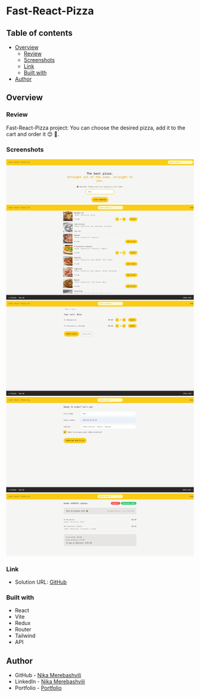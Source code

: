 # Fast-React-Pizza

## Table of contents

- [Overview](#overview)
  - [Review](#Review)
  - [Screenshots](#screenshots)
  - [Link](#link)
  - [Built with](#built-with)
- [Author](#author)


## Overview

### Review

Fast-React-Pizza project: You can choose the desired pizza, add it to the cart and order it 😊 🍕.

### Screenshots

![](./src/assets/screen/img-1.png)
![](./src/assets/screen/img-2.png)
![](./src/assets/screen/img-3.png)
![](./src/assets/screen/img-4.png)
![](./src/assets/screen/img-5.png)
### Link

- Solution URL: [GitHub](https://github.com/nikamerebashvili95/fast-react-pizza)


### Built with

- React
- Vite
- Redux
- Router
- Tailwind
- API

## Author

- GitHub - [Nika Merebashvili](https://github.com/nikamerebashvili95)
- LinkedIn - [Nika Merebashvili](https://www.linkedin.com/in/nikamerebashvili)
- Portfolio - [Portfolio](https://nikamerebashvili95.github.io/portfolio-website/)

